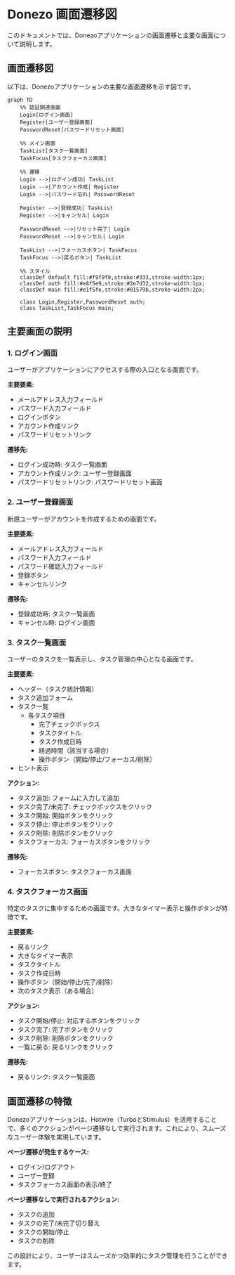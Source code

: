 # Donezo 画面遷移図

このドキュメントでは、Donezoアプリケーションの画面遷移と主要な画面について説明します。

## 画面遷移図

以下は、Donezoアプリケーションの主要な画面遷移を示す図です。

```mermaid
graph TD
    %% 認証関連画面
    Login[ログイン画面]
    Register[ユーザー登録画面]
    PasswordReset[パスワードリセット画面]

    %% メイン画面
    TaskList[タスク一覧画面]
    TaskFocus[タスクフォーカス画面]

    %% 遷移
    Login -->|ログイン成功| TaskList
    Login -->|アカウント作成| Register
    Login -->|パスワード忘れ| PasswordReset

    Register -->|登録成功| TaskList
    Register -->|キャンセル| Login

    PasswordReset -->|リセット完了| Login
    PasswordReset -->|キャンセル| Login

    TaskList -->|フォーカスボタン| TaskFocus
    TaskFocus -->|戻るボタン| TaskList

    %% スタイル
    classDef default fill:#f9f9f9,stroke:#333,stroke-width:1px;
    classDef auth fill:#e8f5e9,stroke:#2e7d32,stroke-width:1px;
    classDef main fill:#e1f5fe,stroke:#01579b,stroke-width:2px;

    class Login,Register,PasswordReset auth;
    class TaskList,TaskFocus main;
```

## 主要画面の説明

### 1. ログイン画面

ユーザーがアプリケーションにアクセスする際の入口となる画面です。

**主要要素:**
- メールアドレス入力フィールド
- パスワード入力フィールド
- ログインボタン
- アカウント作成リンク
- パスワードリセットリンク

**遷移先:**
- ログイン成功時: タスク一覧画面
- アカウント作成リンク: ユーザー登録画面
- パスワードリセットリンク: パスワードリセット画面

### 2. ユーザー登録画面

新規ユーザーがアカウントを作成するための画面です。

**主要要素:**
- メールアドレス入力フィールド
- パスワード入力フィールド
- パスワード確認入力フィールド
- 登録ボタン
- キャンセルリンク

**遷移先:**
- 登録成功時: タスク一覧画面
- キャンセル時: ログイン画面

### 3. タスク一覧画面

ユーザーのタスクを一覧表示し、タスク管理の中心となる画面です。

**主要要素:**
- ヘッダー（タスク統計情報）
- タスク追加フォーム
- タスク一覧
  - 各タスク項目
    - 完了チェックボックス
    - タスクタイトル
    - タスク作成日時
    - 経過時間（該当する場合）
    - 操作ボタン（開始/停止/フォーカス/削除）
- ヒント表示

**アクション:**
- タスク追加: フォームに入力して追加
- タスク完了/未完了: チェックボックスをクリック
- タスク開始: 開始ボタンをクリック
- タスク停止: 停止ボタンをクリック
- タスク削除: 削除ボタンをクリック
- タスクフォーカス: フォーカスボタンをクリック

**遷移先:**
- フォーカスボタン: タスクフォーカス画面

### 4. タスクフォーカス画面

特定のタスクに集中するための画面です。大きなタイマー表示と操作ボタンが特徴です。

**主要要素:**
- 戻るリンク
- 大きなタイマー表示
- タスクタイトル
- タスク作成日時
- 操作ボタン（開始/停止/完了/削除）
- 次のタスク表示（ある場合）

**アクション:**
- タスク開始/停止: 対応するボタンをクリック
- タスク完了: 完了ボタンをクリック
- タスク削除: 削除ボタンをクリック
- 一覧に戻る: 戻るリンクをクリック

**遷移先:**
- 戻るリンク: タスク一覧画面

## 画面遷移の特徴

Donezoアプリケーションは、Hotwire（TurboとStimulus）を活用することで、多くのアクションがページ遷移なしで実行されます。これにより、スムーズなユーザー体験を実現しています。

**ページ遷移が発生するケース:**
- ログイン/ログアウト
- ユーザー登録
- タスクフォーカス画面の表示/終了

**ページ遷移なしで実行されるアクション:**
- タスクの追加
- タスクの完了/未完了切り替え
- タスクの開始/停止
- タスクの削除

この設計により、ユーザーはスムーズかつ効率的にタスク管理を行うことができます。

